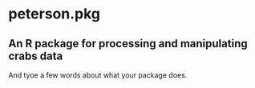 # peterson.pkg
## An R package for processing and manipulating crabs data

And tyoe a few words about what your package does.
